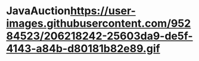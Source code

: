 # JavaAuction<https://user-images.githubusercontent.com/95284523/206218242-25603da9-de5f-4143-a84b-d80181b82e89.gif>

